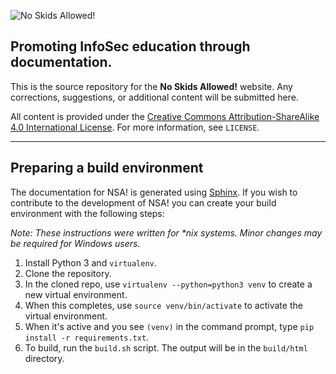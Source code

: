 ![No Skids Allowed!](https://i.imgur.com/PkdLSXS.png)

## Promoting InfoSec education through documentation.

This is the source repository for the **No Skids Allowed!** website. Any corrections, suggestions, or additional content will be submitted here.

All content is provided under the [Creative Commons Attribution-ShareAlike 4.0 International License](http://creativecommons.org/licenses/by-sa/4.0/). For more information, see `LICENSE`.

***

## Preparing a build environment

The documentation for NSA! is generated using [Sphinx](https://www.sphinx-doc.org/). If you wish to contribute to the development of NSA! you can create your build environment with the following steps:

_Note: These instructions were written for *nix systems. Minor changes may be required for Windows users._

1. Install Python 3 and `virtualenv`.
2. Clone the repository.
3. In the cloned repo, use `virtualenv --python=python3 venv` to create a new virtual environment.
4. When this completes, use `source venv/bin/activate` to activate the virtual environment.
5. When it's active and you see `(venv)` in the command prompt, type `pip install -r requirements.txt`.
6. To build, run the `build.sh` script. The output will be in the `build/html` directory.
